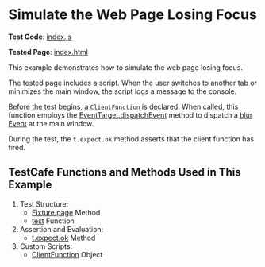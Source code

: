 # Simulate the Web Page Losing Focus

**Test Code**: [index.js](index.js)

**Tested Page**: [index.html](index.html)

This example demonstrates how to simulate the web page losing focus.

The tested page includes a script. When the user switches to another tab or minimizes the main window, the script logs a message to the console.

Before the test begins, a `ClientFunction` is declared. When called, this function employs the [EventTarget.dispatchEvent](https://developer.mozilla.org/en-US/docs/Web/API/EventTarget/dispatchEvent) method to dispatch a [blur Event](https://developer.mozilla.org/en-US/docs/Web/API/Element/blur_event) at the main window.

During the test, the `t.expect.ok` method asserts that the client function has fired.

## TestCafe Functions and Methods Used in This Example

1. Test Structure:
    - [Fixture.page](https://devexpress.github.io/testcafe/documentation/reference/test-api/fixture/page.html) Method
    - [test](https://devexpress.github.io/testcafe/documentation/reference/test-api/global/test.html) Function
2. Assertion and Evaluation:
    - [t.expect.ok](https://devexpress.github.io/testcafe/documentation/reference/test-api/testcontroller/expect/ok.html) Method
3. Custom Scripts:
    - [ClientFunction](https://devexpress.github.io/testcafe/documentation/reference/test-api/clientfunction/) Object